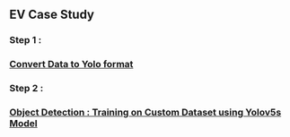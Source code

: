 ## EV Case Study ##

### Step 1 : ###

### [Convert Data to Yolo format](https://github.com/rvj07ai/EV/tree/main/Object_Detection/code/convertToYolo) ###

### Step 2 : ###

### [Object Detection : Training on Custom Dataset using Yolov5s Model](https://github.com/rvj07ai/EV/tree/main/Object_Detection/code/yolo-5s-model) ###
